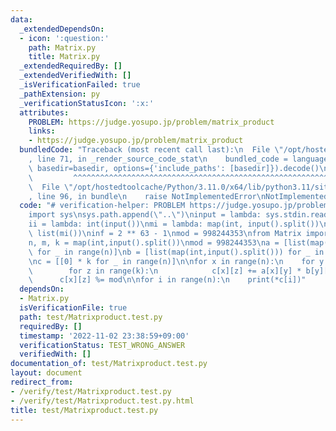 ```yaml
---
data:
  _extendedDependsOn:
  - icon: ':question:'
    path: Matrix.py
    title: Matrix.py
  _extendedRequiredBy: []
  _extendedVerifiedWith: []
  _isVerificationFailed: true
  _pathExtension: py
  _verificationStatusIcon: ':x:'
  attributes:
    PROBLEM: https://judge.yosupo.jp/problem/matrix_product
    links:
    - https://judge.yosupo.jp/problem/matrix_product
  bundledCode: "Traceback (most recent call last):\n  File \"/opt/hostedtoolcache/Python/3.11.0/x64/lib/python3.11/site-packages/onlinejudge_verify/documentation/build.py\"\
    , line 71, in _render_source_code_stat\n    bundled_code = language.bundle(stat.path,\
    \ basedir=basedir, options={'include_paths': [basedir]}).decode()\n          \
    \         ^^^^^^^^^^^^^^^^^^^^^^^^^^^^^^^^^^^^^^^^^^^^^^^^^^^^^^^^^^^^^^^^^^^^^^^^^^^^^^^^^\n\
    \  File \"/opt/hostedtoolcache/Python/3.11.0/x64/lib/python3.11/site-packages/onlinejudge_verify/languages/python.py\"\
    , line 96, in bundle\n    raise NotImplementedError\nNotImplementedError\n"
  code: "# verification-helper: PROBLEM https://judge.yosupo.jp/problem/matrix_product\n\
    import sys\nsys.path.append(\"..\")\ninput = lambda: sys.stdin.readline().rstrip()\n\
    ii = lambda: int(input())\nmi = lambda: map(int, input().split())\nli = lambda:\
    \ list(mi())\ninf = 2 ** 63 - 1\nmod = 998244353\nfrom Matrix import Matrix\n\n\
    n, m, k = map(int,input().split())\nmod = 998244353\na = [list(map(int,input().split()))\
    \ for _ in range(n)]\nb = [list(map(int,input().split())) for _ in range(m)]\n\
    \nc = [[0] * k for _ in range(n)]\n\nfor x in range(n):\n    for y in range(m):\n\
    \        for z in range(k):\n            c[x][z] += a[x][y] * b[y][z]\n      \
    \      c[x][z] %= mod\n\nfor i in range(n):\n    print(*c[i])"
  dependsOn:
  - Matrix.py
  isVerificationFile: true
  path: test/Matrixproduct.test.py
  requiredBy: []
  timestamp: '2022-11-02 23:38:59+09:00'
  verificationStatus: TEST_WRONG_ANSWER
  verifiedWith: []
documentation_of: test/Matrixproduct.test.py
layout: document
redirect_from:
- /verify/test/Matrixproduct.test.py
- /verify/test/Matrixproduct.test.py.html
title: test/Matrixproduct.test.py
---
```

